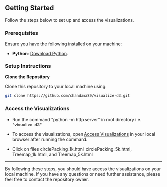 ## Getting Started

Follow the steps below to set up and access the visualizations.

### Prerequisites

Ensure you have the following installed on your machine:

- **Python**: [Download Python](https://www.python.org/downloads/).
  
### Setup Instructions

**Clone the Repository**

   Clone this repository to your local machine using:

   ```bash
   git clone https://github.com/chandana89/visualize-d3.git
   ```
   
### Access the Visualizations

- Run the command "python -m http.server" in root directory i.e. "visualize-d3"

- To access the visualizations, open [Access Visualizations](http://localhost:8000) in your local browser after running the command.

- Click on files circlePacking_1k.html, circlePacking_5k.html, Treemap_1k.html, and Treemap_5k.html

---

By following these steps, you should have access the visualizations on your local machine. If you have any questions or need further assistance, please feel free to contact the repository owner.
